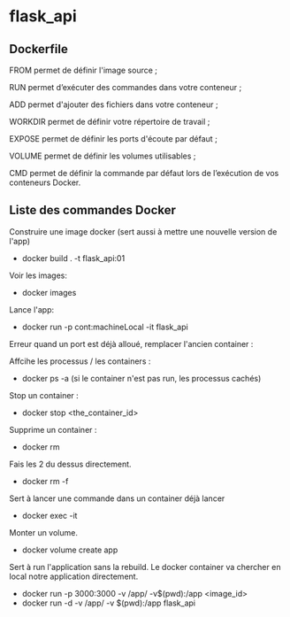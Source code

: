 # flask_api

## Dockerfile 

FROM permet de définir l'image source ;

RUN permet d’exécuter des commandes dans votre conteneur ;

ADD permet d'ajouter des fichiers dans votre conteneur ;

WORKDIR permet de définir votre répertoire de travail ;

EXPOSE permet de définir les ports d'écoute par défaut ;

VOLUME permet de définir les volumes utilisables ;

CMD permet de définir la commande par défaut lors de l’exécution de vos conteneurs Docker.


## Liste des commandes Docker

Construire une image docker (sert aussi à mettre une nouvelle version de l'app)
 - docker build . -t flask_api:01

Voir les images:
 - docker images

Lance l'app:
- docker run -p cont:machineLocal -it flask_api

Erreur quand un port est déjà alloué, remplacer l'ancien container :

Affcihe les processus / les containers : 
- docker ps -a (si le container n'est pas run, les processus cachés)

Stop un container :
- docker stop <the_container_id>

Supprime un container :
 - docker rm <the-container-id>

Fais les 2 du dessus directement.
 - docker rm -f <the-container-id>
  
Sert à lancer une commande dans un container déjà lancer
 - docker exec -it <container id> <command> 

Monter un volume.
 
- docker volume create app
 
Sert à run l'application sans la rebuild.
Le docker container va chercher en local notre application directement.
 
- docker run -p 3000:3000 -v /app/ -v$(pwd):/app <image_id>
- docker run -d -v /app/ -v $(pwd):/app flask_api 
